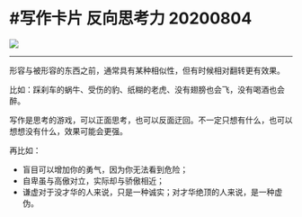 # #写作卡片 反向思考力 20200804

![](http://cdn.hackdapp.com/2020-08-04-20200804%20-%20%E5%8F%8D%E5%90%91%E6%80%9D%E8%80%83%E5%8A%9B.jpg)

---

形容与被形容的东西之前，通常具有某种相似性，但有时候相对翻转更有效果。

比如：踩刹车的蜗牛、受伤的豹、纸糊的老虎、没有翅膀也会飞，没有喝酒也会醉。

写作是思考的游戏，可以正面思考，也可以反面迂回。不一定只想有什么，也可以想想没有什么，效果可能会更强。

再比如：

- 盲目可以增加你的勇气，因为你无法看到危险；
- 自卑虽与高傲对立，实际却与骄傲相近；
- 谦虚对于没才华的人来说，只是一种诚实；对才华绝顶的人来说，是一种虚伪。
